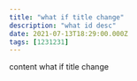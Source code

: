 ```yaml
---
title: "what if title change"
description: "what id desc"
date: 2021-07-13T18:29:00.000Z
tags: [1231231]
---
```

content what if title change


